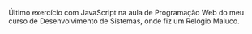 Último exercício com JavaScript na aula de Programação Web do meu curso de Desenvolvimento de Sistemas, onde fiz um Relógio Maluco.
